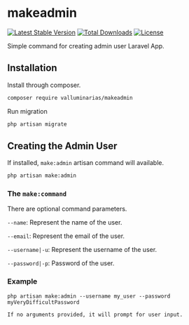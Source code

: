# makeadmin
[![Latest Stable Version](https://poser.pugx.org/valluminarias/makeadmin/v/stable)](https://packagist.org/packages/valluminarias/makeadmin)
[![Total Downloads](https://poser.pugx.org/valluminarias/makeadmin/downloads)](https://packagist.org/packages/valluminarias/makeadmin)
[![License](https://poser.pugx.org/valluminarias/makeadmin/license)](https://packagist.org/packages/valluminarias/makeadmin)

Simple command for creating admin user Laravel App.

## Installation
Install through composer.
```bash
composer require valluminarias/makeadmin
```
Run migration
```bash
php artisan migrate
```

## Creating the Admin User
If installed, `make:admin` artisan command will available.
```bash
php artisan make:admin
```

### The `make:command`
There are optional command parameters.

`--name`: Represent the name of the user.

`--email`: Represent the email of the user.

`--username|-u`: Represent the username of the user.

`--password|-p`: Password of the user.

### Example

```
php artisan make:admin --username my_user --password myVeryDifficultPassword
```

``If no arguments provided, it will prompt for user input.``